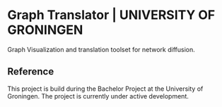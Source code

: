 # Graph Translator | UNIVERSITY OF GRONINGEN
Graph Visualization and translation toolset for network diffusion.

## Reference
This project is build during the Bachelor Project at the University of Groningen.
The project is currently under active development. 
